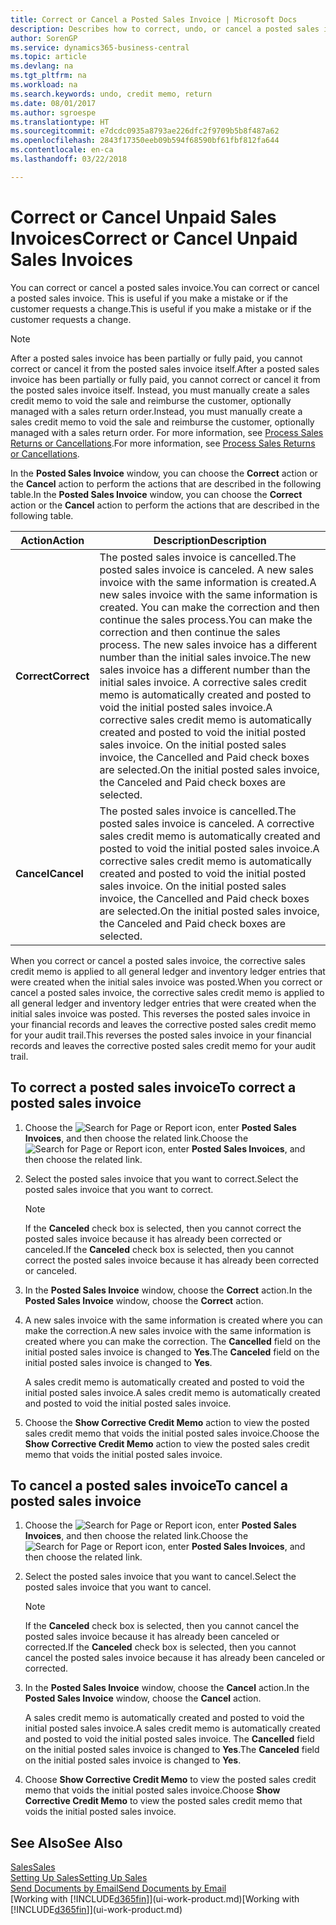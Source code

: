 ```yaml
---
title: Correct or Cancel a Posted Sales Invoice | Microsoft Docs
description: Describes how to correct, undo, or cancel a posted sales invoice and apply a sales credit memo.
author: SorenGP
ms.service: dynamics365-business-central
ms.topic: article
ms.devlang: na
ms.tgt_pltfrm: na
ms.workload: na
ms.search.keywords: undo, credit memo, return
ms.date: 08/01/2017
ms.author: sgroespe
ms.translationtype: HT
ms.sourcegitcommit: e7dcdc0935a8793ae226dfc2f9709b5b8f487a62
ms.openlocfilehash: 2843f17350eeb09b594f68590bf61fbf812fa644
ms.contentlocale: en-ca
ms.lasthandoff: 03/22/2018

---
```

# <a name="correct-or-cancel-unpaid-sales-invoices"></a><span data-ttu-id="7e7c1-103">Correct or Cancel Unpaid Sales Invoices</span><span class="sxs-lookup"><span data-stu-id="7e7c1-103">Correct or Cancel Unpaid Sales Invoices</span></span>
<span data-ttu-id="7e7c1-104">You can correct or cancel a posted sales invoice.</span><span class="sxs-lookup"><span data-stu-id="7e7c1-104">You can correct or cancel a posted sales invoice.</span></span> <span data-ttu-id="7e7c1-105">This is useful if you make a mistake or if the customer requests a change.</span><span class="sxs-lookup"><span data-stu-id="7e7c1-105">This is useful if you make a mistake or if the customer requests a change.</span></span>

> [!NOTE]  
>   <span data-ttu-id="7e7c1-106">After a posted sales invoice has been partially or fully paid, you cannot correct or cancel it from the posted sales invoice itself.</span><span class="sxs-lookup"><span data-stu-id="7e7c1-106">After a posted sales invoice has been partially or fully paid, you cannot correct or cancel it from the posted sales invoice itself.</span></span> <span data-ttu-id="7e7c1-107">Instead, you must manually create a sales credit memo to void the sale and reimburse the customer, optionally managed with a sales return order.</span><span class="sxs-lookup"><span data-stu-id="7e7c1-107">Instead, you must manually create a sales credit memo to void the sale and reimburse the customer, optionally managed with a sales return order.</span></span> <span data-ttu-id="7e7c1-108">For more information, see [Process Sales Returns or Cancellations](sales-how-process-sales-returns-cancellations.md).</span><span class="sxs-lookup"><span data-stu-id="7e7c1-108">For more information, see [Process Sales Returns or Cancellations](sales-how-process-sales-returns-cancellations.md).</span></span>

<span data-ttu-id="7e7c1-109">In the **Posted Sales Invoice** window, you can choose the **Correct** action or the **Cancel** action to perform the actions that are described in the following table.</span><span class="sxs-lookup"><span data-stu-id="7e7c1-109">In the **Posted Sales Invoice** window, you can choose the **Correct** action or the **Cancel** action to perform the actions that are described in the following table.</span></span>

| <span data-ttu-id="7e7c1-110">Action</span><span class="sxs-lookup"><span data-stu-id="7e7c1-110">Action</span></span> | <span data-ttu-id="7e7c1-111">Description</span><span class="sxs-lookup"><span data-stu-id="7e7c1-111">Description</span></span> |
| --- | --- |
| <span data-ttu-id="7e7c1-112">**Correct**</span><span class="sxs-lookup"><span data-stu-id="7e7c1-112">**Correct**</span></span> |<span data-ttu-id="7e7c1-113">The posted sales invoice is cancelled.</span><span class="sxs-lookup"><span data-stu-id="7e7c1-113">The posted sales invoice is canceled.</span></span> <span data-ttu-id="7e7c1-114">A new sales invoice with the same information is created.</span><span class="sxs-lookup"><span data-stu-id="7e7c1-114">A new sales invoice with the same information is created.</span></span> <span data-ttu-id="7e7c1-115">You can make the correction and then continue the sales process.</span><span class="sxs-lookup"><span data-stu-id="7e7c1-115">You can make the correction and then continue the sales process.</span></span> <span data-ttu-id="7e7c1-116">The new sales invoice has a different number than the initial sales invoice.</span><span class="sxs-lookup"><span data-stu-id="7e7c1-116">The new sales invoice has a different number than the initial sales invoice.</span></span> <span data-ttu-id="7e7c1-117">A corrective sales credit memo is automatically created and posted to void the initial posted sales invoice.</span><span class="sxs-lookup"><span data-stu-id="7e7c1-117">A corrective sales credit memo is automatically created and posted to void the initial posted sales invoice.</span></span> <span data-ttu-id="7e7c1-118">On the initial posted sales invoice, the Cancelled and Paid check boxes are selected.</span><span class="sxs-lookup"><span data-stu-id="7e7c1-118">On the initial posted sales invoice, the Canceled and Paid check boxes are selected.</span></span> |
| <span data-ttu-id="7e7c1-119">**Cancel**</span><span class="sxs-lookup"><span data-stu-id="7e7c1-119">**Cancel**</span></span> |<span data-ttu-id="7e7c1-120">The posted sales invoice is cancelled.</span><span class="sxs-lookup"><span data-stu-id="7e7c1-120">The posted sales invoice is canceled.</span></span> <span data-ttu-id="7e7c1-121">A corrective sales credit memo is automatically created and posted to void the initial posted sales invoice.</span><span class="sxs-lookup"><span data-stu-id="7e7c1-121">A corrective sales credit memo is automatically created and posted to void the initial posted sales invoice.</span></span> <span data-ttu-id="7e7c1-122">On the initial posted sales invoice, the Cancelled and Paid check boxes are selected.</span><span class="sxs-lookup"><span data-stu-id="7e7c1-122">On the initial posted sales invoice, the Canceled and Paid check boxes are selected.</span></span> |

<span data-ttu-id="7e7c1-123">When you correct or cancel a posted sales invoice, the corrective sales credit memo is applied to all general ledger and inventory ledger entries that were created when the initial sales invoice was posted.</span><span class="sxs-lookup"><span data-stu-id="7e7c1-123">When you correct or cancel a posted sales invoice, the corrective sales credit memo is applied to all general ledger and inventory ledger entries that were created when the initial sales invoice was posted.</span></span> <span data-ttu-id="7e7c1-124">This reverses the posted sales invoice in your financial records and leaves the corrective posted sales credit memo for your audit trail.</span><span class="sxs-lookup"><span data-stu-id="7e7c1-124">This reverses the posted sales invoice in your financial records and leaves the corrective posted sales credit memo for your audit trail.</span></span>

## <a name="to-correct-a-posted-sales-invoice"></a><span data-ttu-id="7e7c1-125">To correct a posted sales invoice</span><span class="sxs-lookup"><span data-stu-id="7e7c1-125">To correct a posted sales invoice</span></span>
1. <span data-ttu-id="7e7c1-126">Choose the ![Search for Page or Report](media/ui-search/search_small.png "Search for Page or Report icon") icon, enter **Posted Sales Invoices**, and then choose the related link.</span><span class="sxs-lookup"><span data-stu-id="7e7c1-126">Choose the ![Search for Page or Report](media/ui-search/search_small.png "Search for Page or Report icon") icon, enter **Posted Sales Invoices**, and then choose the related link.</span></span>  
2. <span data-ttu-id="7e7c1-127">Select the posted sales invoice that you want to correct.</span><span class="sxs-lookup"><span data-stu-id="7e7c1-127">Select the posted sales invoice that you want to correct.</span></span>

    > [!NOTE]  
    >   <span data-ttu-id="7e7c1-128">If the **Canceled** check box is selected, then you cannot correct the posted sales invoice because it has already been corrected or canceled.</span><span class="sxs-lookup"><span data-stu-id="7e7c1-128">If the **Canceled** check box is selected, then you cannot correct the posted sales invoice because it has already been corrected or canceled.</span></span>
3. <span data-ttu-id="7e7c1-129">In the **Posted Sales Invoice** window, choose the **Correct** action.</span><span class="sxs-lookup"><span data-stu-id="7e7c1-129">In the **Posted Sales Invoice** window, choose the **Correct** action.</span></span>  
4. <span data-ttu-id="7e7c1-130">A new sales invoice with the same information is created where you can make the correction.</span><span class="sxs-lookup"><span data-stu-id="7e7c1-130">A new sales invoice with the same information is created where you can make the correction.</span></span> <span data-ttu-id="7e7c1-131">The **Cancelled** field on the initial posted sales invoice is changed to **Yes**.</span><span class="sxs-lookup"><span data-stu-id="7e7c1-131">The **Canceled** field on the initial posted sales invoice is changed to **Yes**.</span></span>

    <span data-ttu-id="7e7c1-132">A sales credit memo is automatically created and posted to void the initial posted sales invoice.</span><span class="sxs-lookup"><span data-stu-id="7e7c1-132">A sales credit memo is automatically created and posted to void the initial posted sales invoice.</span></span>
5. <span data-ttu-id="7e7c1-133">Choose the **Show Corrective Credit Memo** action to view the posted sales credit memo that voids the initial posted sales invoice.</span><span class="sxs-lookup"><span data-stu-id="7e7c1-133">Choose the **Show Corrective Credit Memo** action to view the posted sales credit memo that voids the initial posted sales invoice.</span></span>

## <a name="to-cancel-a-posted-sales-invoice"></a><span data-ttu-id="7e7c1-134">To cancel a posted sales invoice</span><span class="sxs-lookup"><span data-stu-id="7e7c1-134">To cancel a posted sales invoice</span></span>
1. <span data-ttu-id="7e7c1-135">Choose the ![Search for Page or Report](media/ui-search/search_small.png "Search for Page or Report icon") icon, enter **Posted Sales Invoices**, and then choose the related link.</span><span class="sxs-lookup"><span data-stu-id="7e7c1-135">Choose the ![Search for Page or Report](media/ui-search/search_small.png "Search for Page or Report icon") icon, enter **Posted Sales Invoices**, and then choose the related link.</span></span>  
2. <span data-ttu-id="7e7c1-136">Select the posted sales invoice that you want to cancel.</span><span class="sxs-lookup"><span data-stu-id="7e7c1-136">Select the posted sales invoice that you want to cancel.</span></span>

    > [!NOTE]  
    >   <span data-ttu-id="7e7c1-137">If the **Canceled** check box is selected, then you cannot cancel the posted sales invoice because it has already been canceled or corrected.</span><span class="sxs-lookup"><span data-stu-id="7e7c1-137">If the **Canceled** check box is selected, then you cannot cancel the posted sales invoice because it has already been canceled or corrected.</span></span>
3. <span data-ttu-id="7e7c1-138">In the **Posted Sales Invoice** window, choose the **Cancel** action.</span><span class="sxs-lookup"><span data-stu-id="7e7c1-138">In the **Posted Sales Invoice** window, choose the **Cancel** action.</span></span>

    <span data-ttu-id="7e7c1-139">A sales credit memo is automatically created and posted to void the initial posted sales invoice.</span><span class="sxs-lookup"><span data-stu-id="7e7c1-139">A sales credit memo is automatically created and posted to void the initial posted sales invoice.</span></span> <span data-ttu-id="7e7c1-140">The **Cancelled** field on the initial posted sales invoice is changed to **Yes**.</span><span class="sxs-lookup"><span data-stu-id="7e7c1-140">The **Canceled** field on the initial posted sales invoice is changed to **Yes**.</span></span>
4. <span data-ttu-id="7e7c1-141">Choose **Show Corrective Credit Memo** to view the posted sales credit memo that voids the initial posted sales invoice.</span><span class="sxs-lookup"><span data-stu-id="7e7c1-141">Choose **Show Corrective Credit Memo** to view the posted sales credit memo that voids the initial posted sales invoice.</span></span>

## <a name="see-also"></a><span data-ttu-id="7e7c1-142">See Also</span><span class="sxs-lookup"><span data-stu-id="7e7c1-142">See Also</span></span>
[<span data-ttu-id="7e7c1-143">Sales</span><span class="sxs-lookup"><span data-stu-id="7e7c1-143">Sales</span></span>](sales-manage-sales.md)  
[<span data-ttu-id="7e7c1-144">Setting Up Sales</span><span class="sxs-lookup"><span data-stu-id="7e7c1-144">Setting Up Sales</span></span>](sales-setup-sales.md)  
[<span data-ttu-id="7e7c1-145">Send Documents by Email</span><span class="sxs-lookup"><span data-stu-id="7e7c1-145">Send Documents by Email</span></span>](ui-how-send-documents-email.md)  
<span data-ttu-id="7e7c1-146">[Working with [!INCLUDE[d365fin](includes/d365fin_md.md)]](ui-work-product.md)</span><span class="sxs-lookup"><span data-stu-id="7e7c1-146">[Working with [!INCLUDE[d365fin](includes/d365fin_md.md)]](ui-work-product.md)</span></span>

